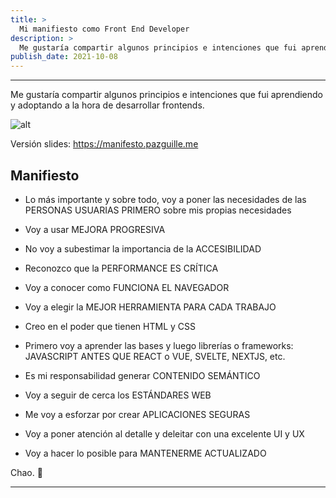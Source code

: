 ```yaml
---
title: >
  Mi manifiesto como Front End Developer
description: >
  Me gustaría compartir algunos principios e intenciones que fui aprendiendo y adoptando a la hora de desarrollar frontends.
publish_date: 2021-10-08
---
```


---

Me gustaría compartir algunos principios e intenciones que fui aprendiendo y adoptando a la hora de desarrollar frontends.

![alt](https://photos.collectednotes.com/photos/147/189dabb9-e8f1-4234-bc0a-d04a114beccd)

Versión slides: https://manifesto.pazguille.me

## Manifiesto

- Lo más importante y sobre todo, voy a poner las necesidades de las PERSONAS USUARIAS PRIMERO sobre mis propias necesidades

- Voy a usar MEJORA PROGRESIVA

- No voy a subestimar la importancia de la ACCESIBILIDAD

- Reconozco que la PERFORMANCE ES CRÍTICA

- Voy a conocer como FUNCIONA EL NAVEGADOR

- Voy a elegir la MEJOR HERRAMIENTA PARA CADA TRABAJO

- Creo en el poder que tienen HTML y CSS

- Primero voy a aprender las bases y luego librerías o frameworks: JAVASCRIPT ANTES QUE REACT o VUE, SVELTE, NEXTJS, etc.

- Es mi responsabilidad generar CONTENIDO SEMÁNTICO

- Voy a seguir de cerca los ESTÁNDARES WEB

- Me voy a esforzar por crear APLICACIONES SEGURAS

- Voy a poner atención al detalle y deleitar con una excelente UI y UX

- Voy a hacer lo posible para MANTENERME ACTUALIZADO

Chao. 🚀

---
